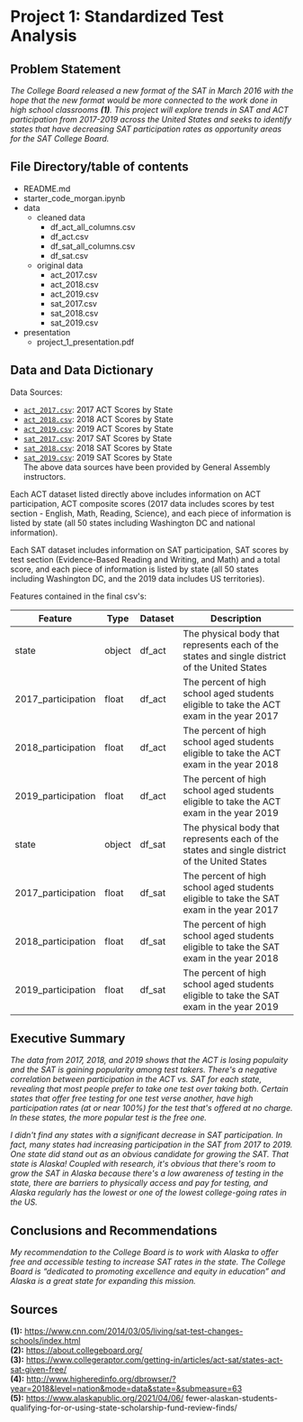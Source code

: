 
# Project 1: Standardized Test Analysis  
  
## Problem Statement  
  
*The College Board released a new format of the SAT in March 2016 with the hope that the new format would be more connected to the work done in high school classrooms **(1)**. This project will explore trends in SAT and ACT participation from 2017-2019 across the United States and seeks to identify states that have decreasing SAT participation rates as opportunity areas for the SAT College Board.*    
  
    
## File Directory/table of contents  
* README.md   
* starter_code_morgan.ipynb  
* data  
    * cleaned data  
        * df_act_all_columns.csv    
        * df_act.csv  
        * df_sat_all_columns.csv  
        * df_sat.csv  
    * original data  
        * act_2017.csv  
        * act_2018.csv  
        * act_2019.csv  
        * sat_2017.csv  
        * sat_2018.csv  
        * sat_2019.csv  
* presentation  
    * project_1_presentation.pdf  
  
## Data and Data Dictionary  
Data Sources:  
* [`act_2017.csv`](./data/act_2017.csv): 2017 ACT Scores by State  
* [`act_2018.csv`](./data/act_2018.csv): 2018 ACT Scores by State  
* [`act_2019.csv`](./data/act_2019.csv): 2019 ACT Scores by State  
* [`sat_2017.csv`](./data/sat_2017.csv): 2017 SAT Scores by State  
* [`sat_2018.csv`](./data/sat_2018.csv): 2018 SAT Scores by State  
* [`sat_2019.csv`](./data/sat_2019.csv): 2019 SAT Scores by State  
The above data sources have been provided by General Assembly instructors.  

Each ACT dataset listed directly above includes information on ACT participation, ACT composite scores (2017 data includes scores by test section - English, Math, Reading, Science), and each piece of information is listed by state (all 50 states including Washington DC and national information).    

Each SAT dataset includes information on SAT participation, SAT scores by test section (Evidence-Based Reading and Writing, and Math) and a total score, and each piece of information is listed by state (all 50 states including Washington DC, and the 2019 data includes US territories).   

Features contained in the final csv's:  

|Feature|Type|Dataset|Description|
|---|---|---|---|
|state|object|df_act|The physical body that represents each of the states and single district of the United States| 
|2017_participation|float|df_act|The percent of high school aged students eligible to take the ACT exam in the year 2017| 
|2018_participation|float|df_act|The percent of high school aged students eligible to take the ACT exam in the year 2018| 
|2019_participation|float|df_act|The percent of high school aged students eligible to take the ACT exam in the year 2019|
|state|object|df_sat|The physical body that represents each of the states and single district of the United States| 
|2017_participation|float|df_sat|The percent of high school aged students eligible to take the SAT exam in the year 2017| 
|2018_participation|float|df_sat|The percent of high school aged students eligible to take the SAT exam in the year 2018| 
|2019_participation|float|df_sat|The percent of high school aged students eligible to take the SAT exam in the year 2019| 
    
## Executive Summary  
*The data from 2017, 2018, and 2019 shows that the ACT is losing populaity and the SAT is gaining popularity among test takers. There's a negative correlation between participation in the ACT vs. SAT for each state, revealing that most people prefer to take one test over taking both. Certain states that offer free testing for one test verse another, have high participation rates (at or near 100%) for the test that's offered at no charge. In these states, the more popular test is the free one.*  
  
*I didn't find any states with a significant decrease in SAT participation. In fact, many states had increasing participation in the SAT from 2017 to 2019. One state did stand out as an obvious candidate for growing the SAT. That state is Alaska! Coupled with research, it's obvious that there's room to grow the SAT in Alaska because there's a low awareness of testing in the state, there are barriers to physically access and pay for testing, and Alaska regularly has the lowest or one of the lowest college-going rates in the US.*  
  
## Conclusions and Recommendations  
*My recommendation to the College Board is to work with Alaska to offer free and accessible testing to increase SAT rates in the state. The College Board is “dedicated to promoting excellence and equity in education” and Alaska is a great state for expanding this mission.*  


## Sources
**(1):** https://www.cnn.com/2014/03/05/living/sat-test-changes-schools/index.html  
**(2):** https://about.collegeboard.org/  
**(3):** https://www.collegeraptor.com/getting-in/articles/act-sat/states-act-sat-given-free/  
**(4):** http://www.higheredinfo.org/dbrowser/?year=2018&level=nation&mode=data&state=&submeasure=63  
**(5):** https://www.alaskapublic.org/2021/04/06/ fewer-alaskan-students-qualifying-for-or-using-state-scholarship-fund-review-finds/  